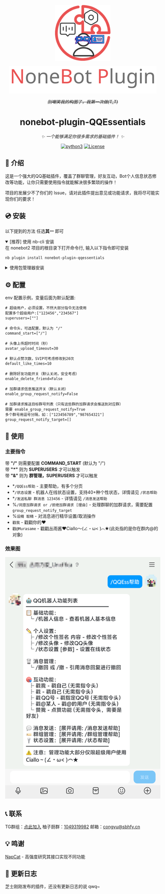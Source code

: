 <!-- markdownlint-disable MD031 MD033 MD036 MD041 -->

<div align="center">

<a href="https://v2.nonebot.dev/store">
  <img src="./nbp_logo_qqess.png" width="180" height="180" alt="NoneBotPluginLogo">
</a>

<p>
  <img src="https://raw.githubusercontent.com/lgc-NB2Dev/readme/main/template/plugin.svg" alt="NoneBotPluginText">
</p>

~~*别嘲笑我的构图了，我第一次做(T_T)*~~

# nonebot-plugin-QQEssentials

_✨ 一个能够满足你很多需求的基础插件！ ✨_

[![python3](https://img.shields.io/badge/python-3.9+-blue.svg)](https://www.python.org/)
[![License](https://img.shields.io/badge/license-MIT-blue.svg)](https://opensource.org/licenses/MIT)

</div>

## 📖 介绍

这是一个强大的QQ基础插件，覆盖了群聊管理，好友互动，Bot个人信息状态修改等功能，让你只需要使用指令就能解决很多繁琐的操作！

项目的发展少不了你们的 Issue，请对此插件提出意见或功能请求，我将尽可能实现你们的要求！

## 💿 安装

以下提到的方法 任选**其一** 即可

<details open>
<summary>[推荐] 使用 nb-cli 安装</summary>
在 nonebot2 项目的根目录下打开命令行, 输入以下指令即可安装

```bash
nb plugin install nonebot-plugin-qqessentials
```

</details>

<details>
<summary>使用包管理器安装</summary>
在 nonebot2 项目的插件目录下, 打开命令行, 根据你使用的包管理器, 输入相应的安装命令

<details>
<summary>pip</summary>

```bash
pip install nonebot-plugin-qqessentials
```

</details>
<details>
<summary>pdm</summary>

```bash
pdm add nonebot-plugin-qqessentials
```

</details>
<details>
<summary>poetry</summary>

```bash
poetry add nonebot-plugin-qqessentials
```

</details>
<details>
<summary>conda</summary>

```bash
conda install nonebot-plugin-qqessentials
```

</details>
<details>
<summary>uv</summary>

```bash
uv add nonebot-plugin-qqessentials
```

</details>

打开 nonebot2 项目根目录下的 `pyproject.toml` 文件, 在 `[tool.nonebot]` 部分的 `plugins` 项里追加写入

```toml
[tool.nonebot]
plugins = [
    # ...
    "nonebot-plugin-qqessentials"
]
```

</details>

## ⚙️ 配置

env 配置示例，变量后面为默认配置:

```.env
# 超级用户，必须设置，不然大部分指令无法使用
配置多个超级用户:["123456","234567"]
superusers=[""]

# 命令头，可选配置，默认为 "/"
command_start=["/"]

# 头像上传超时时间（秒）
avatar_upload_timeout=30

# 默认点赞次数，SVIP可考虑修改到20次
default_like_times=10

# 删除好友功能开关（默认关闭，安全考虑）
enable_delete_friend=False

# 加群请求信息推送开关（默认关闭）
enable_group_request_notify=False

# 加群请求推送目标群号列表（只有这些群的加群请求会推送到对应群）
需要 enable_group_request_notify=True
多个群号用逗号分隔，如：["123456789","987654321"]
group_request_notify_target=[]
```

## 🎉 使用

### 主要指令

带 **"/"** 则需要配置 **COMMAND_START** (默认为 "/")   
带 **"*"** 则为 **SUPERUSERS** 才可以触发   
带  **"&"** 则为 **群管理，SUPERUSERS** 才可以触发

- *`/QQEss帮助` - 主要帮助，有多个分页
- *`/状态设置` - 机器人在线状态设置，支持40+种个性状态，详情请见 `/状态帮助`
- *`/发送私聊 群消息 123456` - 详情请见 `/消息发送帮助`
- %`/同意加群请求 or /拒绝加群请求 [理由]` - 处理群聊的加群请求，需要配置 `group_request_notify_target`
- %`设精 取精` - 对消息进行精华设置/取消操作
- `戳我` - 戳戳你的❤
- `戳@Murasame` - 戳戳丛雨酱❤Ciallo～(∠・ω< )⌒★(此处指的是你在群内@的对象)

### 效果图

![Ciallo～(∠・ω< )⌒★](./Ciallo~.png)

## 📞 联系

TG群组：[点此加入](https://t.me/LoveMurasame)
柚子厨群：[1049319982](https://qm.qq.com/q/DfTsIDXuc8)
邮箱：<congyu@sbhfy.cn>

## 💡 鸣谢

[NapCat](https://napneko.github.io/) - 高强度研究其接口实现不同功能

## 📝 更新日志

芝士刚刚发布的插件，还没有更新日志的说 qwq~




